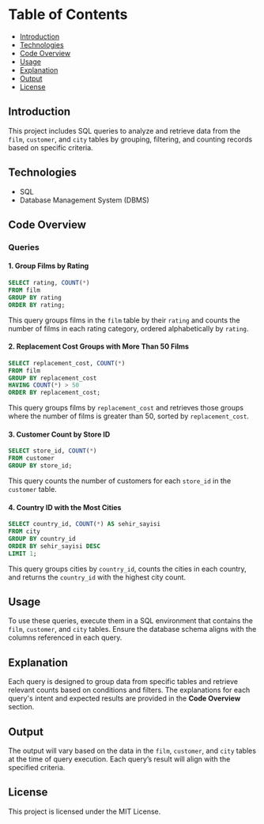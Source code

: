 
# Table of Contents

- [Introduction](#introduction)
- [Technologies](#technologies)
- [Code Overview](#code-overview)
- [Usage](#usage)
- [Explanation](#explanation)
- [Output](#output)
- [License](#license)

## Introduction

This project includes SQL queries to analyze and retrieve data from the `film`, `customer`, and `city` tables by grouping, filtering, and counting records based on specific criteria.

## Technologies

- SQL
- Database Management System (DBMS)

## Code Overview

### Queries

#### 1. Group Films by Rating

```sql
SELECT rating, COUNT(*) 
FROM film
GROUP BY rating
ORDER BY rating;
```

This query groups films in the `film` table by their `rating` and counts the number of films in each rating category, ordered alphabetically by `rating`.

#### 2. Replacement Cost Groups with More Than 50 Films

```sql
SELECT replacement_cost, COUNT(*) 
FROM film
GROUP BY replacement_cost
HAVING COUNT(*) > 50
ORDER BY replacement_cost;
```

This query groups films by `replacement_cost` and retrieves those groups where the number of films is greater than 50, sorted by `replacement_cost`.

#### 3. Customer Count by Store ID

```sql
SELECT store_id, COUNT(*) 
FROM customer
GROUP BY store_id;
```

This query counts the number of customers for each `store_id` in the `customer` table.

#### 4. Country ID with the Most Cities

```sql
SELECT country_id, COUNT(*) AS sehir_sayisi 
FROM city
GROUP BY country_id
ORDER BY sehir_sayisi DESC
LIMIT 1;
```

This query groups cities by `country_id`, counts the cities in each country, and returns the `country_id` with the highest city count.

## Usage

To use these queries, execute them in a SQL environment that contains the `film`, `customer`, and `city` tables. Ensure the database schema aligns with the columns referenced in each query.

## Explanation

Each query is designed to group data from specific tables and retrieve relevant counts based on conditions and filters. The explanations for each query's intent and expected results are provided in the **Code Overview** section.

## Output

The output will vary based on the data in the `film`, `customer`, and `city` tables at the time of query execution. Each query’s result will align with the specified criteria.

## License

This project is licensed under the MIT License.
